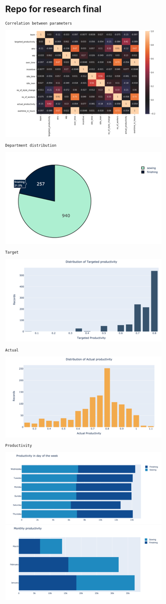 # Repo for research final

`
Correlation between parameters
`

<img src="/screenshot/Heatmap.png" alt="Heatmap"/>

`
Department distribution
`

<img src="/screenshot/deparment_distribution.png" alt="Dept distribution"/>

`
Target
`

<img src="/screenshot/target.png" alt="Target by authorities"/>

`
Actual
`

<img src="/screenshot/actual.png" alt="Actual production rate"/>

`
Productivity
`

<img src="/screenshot/Week_productivity.png" alt="Week_productivity"/>
<img src="/screenshot/Month_productivity.png" alt="Month_productivity"/>
